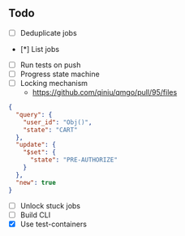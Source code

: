 

## Todo

* [ ] Deduplicate jobs
* [*] List jobs
* [ ] Run tests on push
* [ ] Progress state machine
* [ ] Locking mechanism
  * https://github.com/qiniu/qmgo/pull/95/files
```json
{
  "query": {
    "user_id": "Obj()",
    "state": "CART"
  },
  "update": {
    "$set": {
      "state": "PRE-AUTHORIZE"
    }
  },
  "new": true
}

```
* [ ] Unlock stuck jobs
* [ ] Build CLI
* [x] Use test-containers
